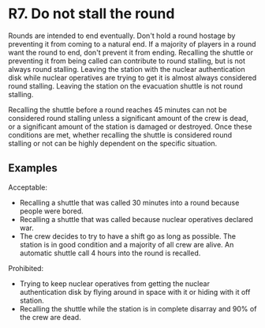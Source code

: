 # R7. Do not stall the round

Rounds are intended to end eventually. Don't hold a round hostage by preventing it from coming to a natural end. If a majority of players in a round want the round to end, don't prevent it from ending. Recalling the shuttle or preventing it from being called can contribute to round stalling, but is not always round stalling. Leaving the station with the nuclear authentication disk while nuclear operatives are trying to get it is almost always considered round stalling. Leaving the station on the evacuation shuttle is not round stalling.

Recalling the shuttle before a round reaches 45 minutes can not be considered round stalling unless a significant amount of the crew is dead, or a significant amount of the station is damaged or destroyed. Once these conditions are met, whether recalling the shuttle is considered round stalling or not can be highly dependent on the specific situation.

## Examples
Acceptable:

- Recalling a shuttle that was called 30 minutes into a round because people were bored.
- Recalling a shuttle that was called because nuclear operatives declared war.
- The crew decides to try to have a shift go as long as possible. The station is in good condition and a majority of all crew are alive. An automatic shuttle call 4 hours into the round is recalled.

Prohibited:

- Trying to keep nuclear operatives from getting the nuclear authentication disk by flying around in space with it or hiding with it off station.
- Recalling the shuttle while the station is in complete disarray and 90% of the crew are dead.